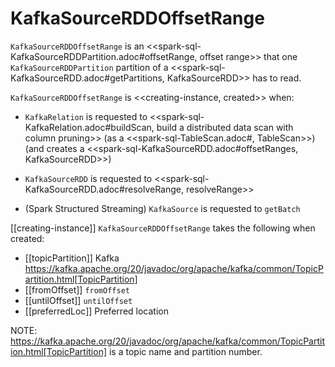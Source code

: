 # KafkaSourceRDDOffsetRange

`KafkaSourceRDDOffsetRange` is an <<spark-sql-KafkaSourceRDDPartition.adoc#offsetRange, offset range>> that one  `KafkaSourceRDDPartition` partition of a <<spark-sql-KafkaSourceRDD.adoc#getPartitions, KafkaSourceRDD>> has to read.

`KafkaSourceRDDOffsetRange` is <<creating-instance, created>> when:

* `KafkaRelation` is requested to <<spark-sql-KafkaRelation.adoc#buildScan, build a distributed data scan with column pruning>> (as a <<spark-sql-TableScan.adoc#, TableScan>>) (and creates a <<spark-sql-KafkaSourceRDD.adoc#offsetRanges, KafkaSourceRDD>>)

* `KafkaSourceRDD` is requested to <<spark-sql-KafkaSourceRDD.adoc#resolveRange, resolveRange>>

* (Spark Structured Streaming) `KafkaSource` is requested to `getBatch`

[[creating-instance]]
`KafkaSourceRDDOffsetRange` takes the following when created:

* [[topicPartition]] Kafka https://kafka.apache.org/20/javadoc/org/apache/kafka/common/TopicPartition.html[TopicPartition]
* [[fromOffset]] `fromOffset`
* [[untilOffset]] `untilOffset`
* [[preferredLoc]] Preferred location

NOTE: https://kafka.apache.org/20/javadoc/org/apache/kafka/common/TopicPartition.html[TopicPartition] is a topic name and partition number.
